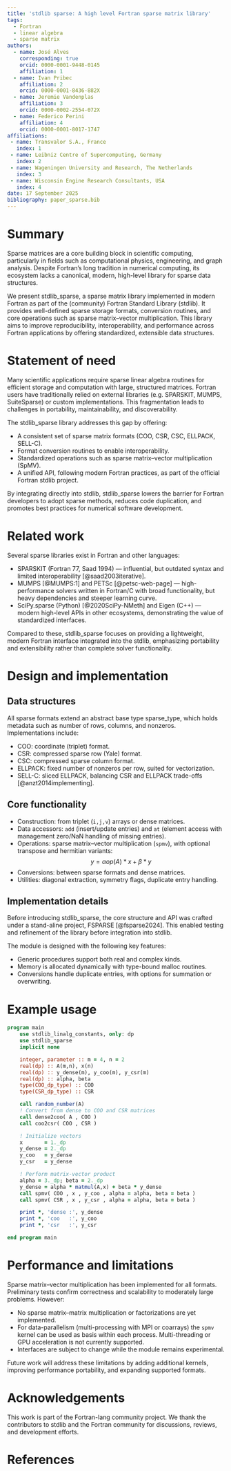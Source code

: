 ```yaml
---
title: 'stdlib sparse: A high level Fortran sparse matrix library'
tags:
  - Fortran
  - linear algebra
  - sparse matrix
authors:
  - name: José Alves
    corresponding: true
    orcid: 0000-0001-9448-0145
    affiliation: 1
  - name: Ivan Pribec
    affiliation: 2
    orcid: 0000-0001-8436-882X
  - name: Jeremie Vandenplas
    affiliation: 3
    orcid: 0000-0002-2554-072X
  - name: Federico Perini
    affiliation: 4
    orcid: 0000-0001-8017-1747
affiliations:
 - name: Transvalor S.A., France
   index: 1
 - name: Leibniz Centre of Supercomputing, Germany
   index: 2
 - name: Wageningen University and Research, The Netherlands
   index: 3
 - name: Wisconsin Engine Research Consultants, USA
   index: 4
date: 17 September 2025
bibliography: paper_sparse.bib
---
```


# Summary

Sparse matrices are a core building block in scientific computing, particularly in fields such as computational physics, engineering, and graph analysis. Despite Fortran’s long tradition in numerical computing, its ecosystem lacks a canonical, modern, high-level library for sparse data structures.

We present stdlib_sparse, a sparse matrix library implemented in modern Fortran as part of the (community) Fortran Standard Library (stdlib). It provides well-defined sparse storage formats, conversion routines, and core operations such as sparse matrix–vector multiplication. This library aims to improve reproducibility, interoperability, and performance across Fortran applications by offering standardized, extensible data structures.

# Statement of need

Many scientific applications require sparse linear algebra routines for efficient storage and computation with large, structured matrices. Fortran users have traditionally relied on external libraries (e.g. SPARSKIT, MUMPS, SuiteSparse) or custom implementations. This fragmentation leads to challenges in portability, maintainability, and discoverability.

The stdlib_sparse library addresses this gap by offering:

* A consistent set of sparse matrix formats (COO, CSR, CSC, ELLPACK, SELL-C).
* Format conversion routines to enable interoperability.
* Standardized operations such as sparse matrix–vector multiplication (SpMV).
* A unified API, following modern Fortran practices, as part of the official Fortran stdlib project.

By integrating directly into stdlib, stdlib_sparse lowers the barrier for Fortran developers to adopt sparse methods, reduces code duplication, and promotes best practices for numerical software development.

# Related work

Several sparse libraries exist in Fortran and other languages:

* SPARSKIT (Fortran 77, Saad 1994) — influential, but outdated syntax and limited interoperability [@saad2003iterative].
* MUMPS [@MUMPS:1] and PETSc [@petsc-web-page] — high-performance solvers written in Fortran/C with broad functionality, but heavy dependencies and steeper learning curve.
* SciPy.sparse (Python) [@2020SciPy-NMeth] and Eigen (C++) — modern high-level APIs in other ecosystems, demonstrating the value of standardized interfaces.

Compared to these, stdlib_sparse focuses on providing a lightweight, modern Fortran interface integrated into the stdlib, emphasizing portability and extensibility rather than complete solver functionality.

# Design and implementation
## Data structures

All sparse formats extend an abstract base type sparse_type, which holds metadata such as number of rows, columns, and nonzeros. Implementations include:

* COO: coordinate (triplet) format.
* CSR: compressed sparse row (Yale) format.
* CSC: compressed sparse column format.
* ELLPACK: fixed number of nonzeros per row, suited for vectorization.
* SELL-C: sliced ELLPACK, balancing CSR and ELLPACK trade-offs [@anzt2014implementing].

## Core functionality

* Construction: from triplet (`i,j,v`) arrays or dense matrices.
* Data accessors: `add` (insert/update entries) and `at` (element access with management zero/NaN handling of missing entries).
* Operations: sparse matrix–vector multiplication (`spmv`), with optional transpose and hermitian variants:
$$ y = \alpha op(A) * x + \beta * y$$
* Conversions: between sparse formats and dense matrices.
* Utilities: diagonal extraction, symmetry flags, duplicate entry handling.

## Implementation details

Before introducing stdlib_sparse, the core structure and API was crafted under a stand-aline project, FSPARSE [@fsparse2024]. This enabled testing and refinement of the library before integration into stdlib.

The module is designed with the following key features:

* Generic procedures support both real and complex kinds.
* Memory is allocated dynamically with type-bound malloc routines.
* Conversions handle duplicate entries, with options for summation or overwriting.

# Example usage

```fortran
program main
    use stdlib_linalg_constants, only: dp
    use stdlib_sparse
    implicit none

    integer, parameter :: m = 4, n = 2
    real(dp) :: A(m,n), x(n)
    real(dp) :: y_dense(m), y_coo(m), y_csr(m)
    real(dp) :: alpha, beta
    type(COO_dp_type) :: COO
    type(CSR_dp_type) :: CSR

    call random_number(A)
    ! Convert from dense to COO and CSR matrices
    call dense2coo( A , COO )
    call coo2csr( COO , CSR )

    ! Initialize vectors
    x       = 1._dp
    y_dense = 2._dp
    y_coo   = y_dense
    y_csr   = y_dense

    ! Perform matrix-vector product
    alpha = 3._dp; beta = 2._dp
    y_dense = alpha * matmul(A,x) + beta * y_dense
    call spmv( COO , x , y_coo , alpha = alpha, beta = beta )
    call spmv( CSR , x , y_csr , alpha = alpha, beta = beta )

    print *, 'dense :', y_dense
    print *, 'coo   :', y_coo
    print *, 'csr   :', y_csr

end program main
```

# Performance and limitations

Sparse matrix–vector multiplication has been implemented for all formats. Preliminary tests confirm correctness and scalability to moderately large problems. However:

* No sparse matrix–matrix multiplication or factorizations are yet implemented.
* For data-parallelism (multi-processing with MPI or coarrays) the `spmv` kernel can be used as basis within each process. Multi-threading or GPU acceleration is not currently supported.
* Interfaces are subject to change while the module remains experimental.

Future work will address these limitations by adding additional kernels, improving performance portability, and expanding supported formats.

# Acknowledgements

This work is part of the Fortran-lang community project. We thank the contributors to stdlib and the Fortran community for discussions, reviews, and development efforts.

# References
